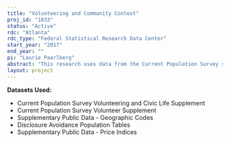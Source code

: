 ```yaml
---
title: "Volunteering and Community Context"
proj_id: "1833"
status: "Active"
rdc: "Atlanta"
rdc_type: "Federal Statistical Research Data Center"
start_year: "2017"
end_year: ""
pi: "Laurie Paarlberg"
abstract: "This research uses data from the Current Population Survey supplement on volunteering to explore how community cohesion affects volunteering behavior and how the effects of community cohesion (racial diversity, income inequality and mobility) differ across individual-level racial characteristics. A growing body of empirical research on civic engagement suggests that the effects of community cohesion differ across people of different racial backgrounds. However, there are limited studies specifically in the context of volunteering. The restricted-use data enables the researchers to merge in community characteristics at the smallest level of geography possible, which is important for individual volunteering behavior. It also enables researchers to include respondents from rural communities, reducing the bias in the results, and improving our understanding of volunteering in rural communities."
layout: project
---
```


**Datasets Used:**

  - Current Population Survey Volunteering and Civic Life Supplement 
  - Current Population Survey Volunteer Supplement 
  - Supplementary Public Data - Geographic Codes 
  - Disclosure Avoidance Population Tables 
  - Supplementary Public Data - Price Indices 

